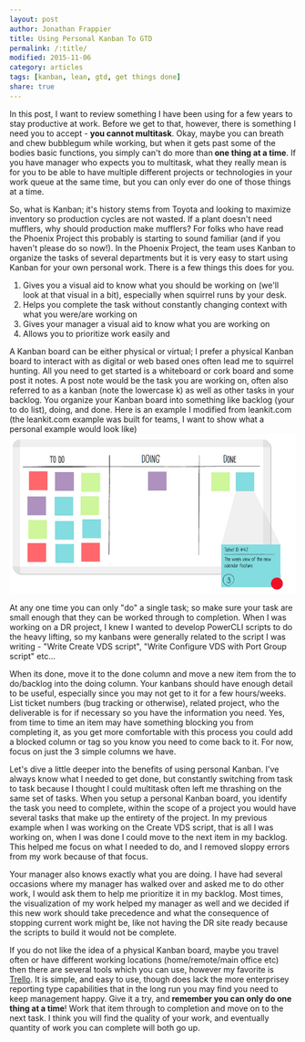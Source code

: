 ```yaml
---
layout: post
author: Jonathan Frappier
title: Using Personal Kanban To GTD
permalink: /:title/
modified: 2015-11-06
category: articles
tags: [kanban, lean, gtd, get things done]
share: true
---
```


In this post, I want to review something I have been using for a few years to stay productive at work. Before we get to that, however, there is something I need you to accept - <strong>you cannot multitask</strong>. Okay, maybe you can breath and chew bubblegum while working, but when it gets past some of the bodies basic functions, you simply can't do more than<strong> one thing at a time</strong>. If you have manager who expects you to multitask, what they really mean is for you to be able to have multiple different projects or technologies in your work queue at the same time, but you can only ever do one of those things at a time.

So, what is Kanban; it's history stems from Toyota and looking to maximize inventory so production cycles are not wasted. If a plant doesn't need mufflers, why should production make mufflers? For folks who have read the Phoenix Project this probably is starting to sound familiar (and if you haven't please do so now!). In the Phoenix Project, the team uses Kanban to organize the tasks of several departments but it is very easy to start using Kanban for your own personal work. There is a few things this does for you.
<ol>
	<li>Gives you a visual aid to know what you should be working on (we'll look at that visual in a bit), especially when squirrel runs by your desk.</li>
	<li>Helps you complete the task without constantly changing context with what you were/are working on</li>
	<li>Gives your manager a visual aid to know what you are working on</li>
	<li>Allows you to prioritize work easily and</li>
</ol>
A Kanban board can be either physical or virtual; I prefer a physical Kanban board to interact with as digital or web based ones often lead me to squirrel hunting. All you need to get started is a whiteboard or cork board and some post it notes. A post note would be the task you are working on, often also referred to as a kanban (note the lowercase k) as well as other tasks in your backlog. You organize your Kanban board into something like backlog (your to do list), doing, and done. Here is an example I modified from leankit.com (the leankit.com example was built for teams, I want to show what a personal example would look like)

<img src="/images/fulls/leankit-modified.png" class="fit image">

At any one time you can only "do" a single task; so make sure your task are small enough that they can be worked through to completion. When I was working on a DR project, I knew I wanted to develop PowerCLI scripts to do the heavy lifting, so my kanbans were generally related to the script I was writing - "Write Create VDS script", "Write Configure VDS with Port Group script" etc...

When its done, move it to the done column and move a new item from the to do/backlog into the doing column. Your kanbans should have enough detail to be useful, especially since you may not get to it for a few hours/weeks. List ticket numbers (bug tracking or otherwise), related project, who the deliverable is for if necessary so you have the information you need. Yes, from time to time an item may have something blocking you from completing it, as you get more comfortable with this process you could add a blocked column or tag so you know you need to come back to it. For now, focus on just the 3 simple columns we have.

Let's dive a little deeper into the benefits of using personal Kanban. I've always know what I needed to get done, but constantly switching from task to task because I thought I could multitask often left me thrashing on the same set of tasks. When you setup a personal Kanban board, you identify the task you need to complete, within the scope of a project you would have several tasks that make up the entirety of the project. In my previous example when I was working on the Create VDS script, that is all I was working on, when I was done I could move to the next item in my backlog. This helped me focus on what I needed to do, and I removed sloppy errors from my work because of that focus.

Your manager also knows exactly what you are doing. I have had several occasions where my manager has walked over and asked me to do other work, I would ask them to help me prioritize it in my backlog. Most times, the visualization of my work helped my manager as well and we decided if this new work should take precedence and what the consequence of stopping current work might be, like not having the DR site ready because the scripts to build it would not be complete.

If you do not like the idea of a physical Kanban board, maybe you travel often or have different working locations (home/remote/main office etc) then there are several tools which you can use, however my favorite is <a href="https://trello.com/" target="_blank">Trello</a>. It is simple, and easy to use, though does lack the more enterprisey reporting type capabilities that in the long run you may find you need to keep management happy. Give it a try, and<strong> remember you can only do one thing at a time</strong>! Work that item through to completion and move on to the next task. I think you will find the quality of your work, and eventually quantity of work you can complete will both go up.
